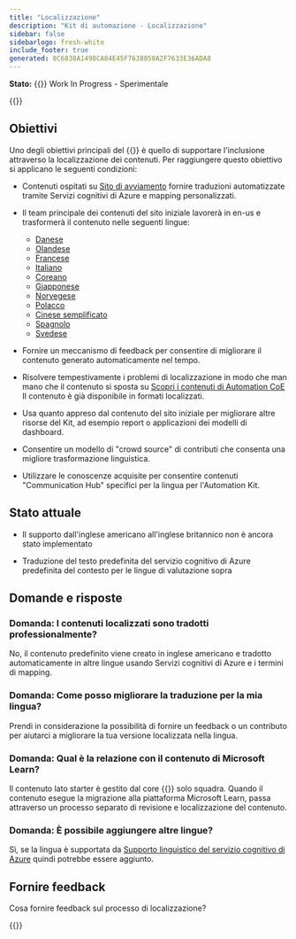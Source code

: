 ```yaml
---
title: "Localizzazione"
description: "Kit di automazione - Localizzazione"
sidebar: false
sidebarlogo: fresh-white
include_footer: true
generated: 8C6838A1498CA84E45F7638050A2F7633E36ADA8
---
```


**Stato:** {{<externalImage src="https://github.githubassets.com/images/icons/emoji/unicode/1f6a7.png" size="16x16" text="Construction Icon">}} Work In Progress - Sperimentale

{{<toc>}}

## Obiettivi

Uno degli obiettivi principali del {{<product-name>}} è quello di supportare l'inclusione attraverso la localizzazione dei contenuti. Per raggiungere questo obiettivo si applicano le seguenti condizioni:

- Contenuti ospitati su [Sito di avviamento](https://aka.ms/ak4pp/starter) fornire traduzioni automatizzate tramite Servizi cognitivi di Azure e mapping personalizzati.

- Il team principale dei contenuti del sito iniziale lavorerà in en-us e trasformerà il contenuto nelle seguenti lingue:

  - [Danese](https://microsoft.github.io/powercat-automation-kit/da/)
  - [Olandese](https://microsoft.github.io/powercat-automation-kit/nl/)
  - [Francese](https://microsoft.github.io/powercat-automation-kit/fr/)
  - [Italiano](https://microsoft.github.io/powercat-automation-kit/it/)
  - [Coreano](https://microsoft.github.io/powercat-automation-kit/ko/)
  - [Giapponese](https://microsoft.github.io/powercat-automation-kit/ja/)
  - [Norvegese](https://microsoft.github.io/powercat-automation-kit/nb/)
  - [Polacco](https://microsoft.github.io/powercat-automation-kit/pl/)
  - [Cinese semplificato](https://microsoft.github.io/powercat-automation-kit/zh-hans)
  - [Spagnolo](https://microsoft.github.io/powercat-automation-kit/es/)
  - [Svedese](https://microsoft.github.io/powercat-automation-kit/sv/)

- Fornire un meccanismo di feedback per consentire di migliorare il contenuto generato automaticamente nel tempo.

- Risolvere tempestivamente i problemi di localizzazione in modo che man mano che il contenuto si sposta su [Scopri i contenuti di Automation CoE](https://aka.ms/AutomationCoE) Il contenuto è già disponibile in formati localizzati.

- Usa quanto appreso dal contenuto del sito iniziale per migliorare altre risorse del Kit, ad esempio report o applicazioni dei modelli di dashboard.

- Consentire un modello di "crowd source" di contributi che consenta una migliore trasformazione linguistica.

- Utilizzare le conoscenze acquisite per consentire contenuti "Communication Hub" specifici per la lingua per l'Automation Kit.

## Stato attuale

- Il supporto dall'inglese americano all'inglese britannico non è ancora stato implementato

- Traduzione del testo predefinita del servizio cognitivo di Azure predefinita del contesto per le lingue di valutazione sopra

## Domande e risposte

### **Domanda:** I contenuti localizzati sono tradotti professionalmente?

No, il contenuto predefinito viene creato in inglese americano e tradotto automaticamente in altre lingue usando Servizi cognitivi di Azure e i termini di mapping.

### **Domanda:** Come posso migliorare la traduzione per la mia lingua?

Prendi in considerazione la possibilità di fornire un feedback o un contributo per aiutarci a migliorare la tua versione localizzata nella lingua.

### **Domanda:** Qual è la relazione con il contenuto di Microsoft Learn?

Il contenuto lato starter è gestito dal core {{<product-name>}} solo squadra. Quando il contenuto esegue la migrazione alla piattaforma Microsoft Learn, passa attraverso un processo separato di revisione e localizzazione del contenuto.

### **Domanda:** È possibile aggiungere altre lingue?

Sì, se la lingua è supportata da [Supporto linguistico del servizio cognitivo di Azure](https://learn.microsoft.com/azure/cognitive-services/language-support) quindi potrebbe essere aggiunto.

## Fornire feedback

Cosa fornire feedback sul processo di localizzazione?

{{<questions name="/content/it/localization.json" completed="Grazie per aver completato le domande" showNavigationButtons="false" locale="it">}}
